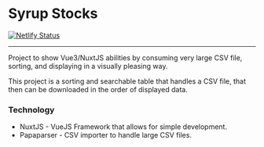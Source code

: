 # Syrup Stocks

[![Netlify Status](https://api.netlify.com/api/v1/badges/184ec289-fd9b-4040-8fc7-957053ce6c72/deploy-status)](https://app.netlify.com/sites/practical-curie-3b9122/deploys)

---

Project to show Vue3/NuxtJS abilities by consuming very large CSV file, sorting, and displaying in a visually pleasing way.

This project is a sorting and searchable table that handles a CSV file, that then can be downloaded in the order of displayed data.

### Technology

* NuxtJS - VueJS Framework that allows for simple development.
* Papaparser - CSV importer to handle large CSV files.
